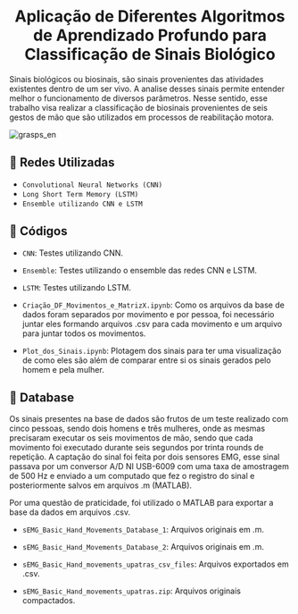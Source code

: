 <h1 align="center"> Aplicação de Diferentes Algoritmos de Aprendizado Profundo para Classificação de Sinais Biológico </h1>

Sinais biológicos ou biosinais, são sinais provenientes das atividades existentes dentro de um ser vivo. A analise desses sinais permite entender melhor o funcionamento de diversos parâmetros. Nesse sentido, esse trabalho visa realizar a classificação de biosinais provenientes de seis gestos de mão que são utilizados em processos de reabilitação motora.

![grasps_en](https://user-images.githubusercontent.com/76635621/182120286-b042691d-41a7-46e7-a4e4-ab10f56e0023.PNG)

## :small_blue_diamond: Redes Utilizadas

- `Convolutional Neural Networks (CNN)`
- `Long Short Term Memory (LSTM)`
- `Ensemble utilizando CNN e LSTM`


## :small_blue_diamond: Códigos

- `CNN`: Testes utilizando CNN.

- `Ensemble`: Testes utilizando o ensemble das redes CNN e LSTM.

- `LSTM`: Testes utilizando LSTM.

- `Criação_DF_Movimentos_e_MatrizX.ipynb`: Como os arquivos da base de dados foram separados por movimento e por pessoa, foi necessário juntar eles formando arquivos .csv para cada movimento e um arquivo para juntar todos os movimentos.

- `Plot_dos_Sinais.ipynb`: Plotagem dos sinais para ter uma visualização de como eles são além de comparar entre si os sinais gerados pelo homem e pela mulher.


## :small_blue_diamond: Database

Os sinais presentes na base de dados são frutos de um teste realizado com cinco pessoas, sendo dois homens e três mulheres, onde as mesmas precisaram executar os seis movimentos de mão, sendo que cada movimento foi executado durante seis segundos por trinta rounds de repetição. A captação do sinal foi feita por dois sensores EMG, esse sinal passava por um conversor A/D NI USB-6009 com uma taxa de amostragem de 500 Hz e enviado a um computado que fez o registro do sinal e posteriormente salvos em arquivos .m (MATLAB). 

Por uma questão de praticidade, foi utilizado o MATLAB para exportar a base da dados em arquivos .csv.

- `sEMG_Basic_Hand_Movements_Database_1`: Arquivos originais em .m.

- `sEMG_Basic_Hand_Movements_Database_2`: Arquivos originais em .m.

- `sEMG_Basic_Hand_movements_upatras_csv_files`: Arquivos exportados em .csv.

- `sEMG_Basic_Hand_movements_upatras.zip`: Arquivos originais compactados.


